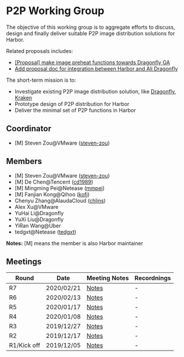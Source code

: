 # P2P Working Group

The objective of this working group is to aggregate efforts to discuss, design and finally deliver suitable P2P image distribution solutions for Harbor.

Related proposals includes:

- [[Proposal] make image preheat functions towards Dragonfly GA](https://github.com/goharbor/harbor/issues/7722)
- [Add proposal doc for integration between Harbor and Ali Dragonfly](https://github.com/goharbor/community/pull/13)

The short-term mission is to:

- Investigate existing P2P image distribution solution, like [Dragonfly](https://github.com/dragonflyoss/Dragonfly), [Kraken](https://github.com/uber/kraken)
- Prototype design of P2P distribution for Harbor
- Deliver the minimal set of P2P functions in Harbor

## Coordinator

* [M] Steven Zou@VMware ([steven-zou](https://github.com/steven-zou))

## Members

* [M] Steven Zou@VMware ([steven-zou](https://github.com/steven-zou))
* [M] De Chen@Tencent ([cd1989](https://github.com/cd1989))
* [M] Mingming Pei@Netease ([mmpei](https://github.com/mmpei))
* [M] Fanjian Kong@Qihoo ([kofj](https://github.com/kofj))
* Chenyu Zhang@AlaudaCloud ([chlins](https://github.com/chlins))
* Alex Xu@VMware
* YuHai Li@Dragonfly
* YuXi Liu@Dragonfly
* YiRan Wang@Uber
* tedgxt@Netease ([tedgxt](https://github.com/tedgxt))

**Notes:** [M] means the member is also Harbor maintainer

## Meetings

|  Round | Date | Meeting Notes | Recordnings |
|--------|------|---------------|-------------|
| R7 | 2020/02/21 | [Notes](https://docs.google.com/document/d/1AFC2TW5yyW3wWQJrpabt2Pi4OjBH2Mr-I2ROyt746e8/edit?usp=sharing) | - |
| R6 | 2020/02/13 | [Notes](https://docs.google.com/document/d/1CGz2rnmx0g8YXkbI4C5uTb9bSfUsup94wGUFcni0w1M/edit?usp=sharing) | - |
| R5 | 2020/01/17 | [Notes](https://docs.google.com/document/d/1ltUOG42GsDnGpx0lrmhCOjkUOJGsrQy3B1_H_8TZwTg/edit?usp=sharing) | - |
| R4 | 2020/01/08 | [Notes](https://docs.google.com/document/d/1f2SvLclRTb4nHD2kz3tk1T-3PUiJeTW2bmHb8SkExmc/edit?usp=sharing)| - |
| R3 | 2019/12/27 | [Notes](https://docs.google.com/document/d/14prZGVqWodXnxoKKCOJHwd7ziwzJwtJW_oSa4FZRc6I/edit?usp=sharing) | - |
| R2 | 2019/12/17 | [Notes](https://docs.google.com/document/d/1iefPjzcCvX8k1cA1pSm0JWgDZwfnXUOy-fbKuzY81RM/edit?usp=sharing) | - |
| R1/Kick off | 2019/12/05 | [Notes](https://docs.google.com/document/d/1M_zJj8biOZm6fWj2O3N7I8k-E1hwVo1DbvOm-v1gVWE/edit?usp=sharing) | - |
